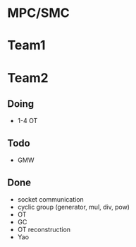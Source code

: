 # MPC/SMC
# Team1

# Team2
## Doing
* 1-4 OT
## Todo
* GMW
## Done
* socket communication
* cyclic group (generator, mul, div, pow)
* OT
* GC
* OT reconstruction
* Yao


